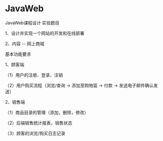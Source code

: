 # JavaWeb
JavaWeb课程设计
实验题目

1、设计并实现一个网站的开发和在线部署

2、内容 -- 网上商城

基本功能要求

1、顾客端

（1）用户的注册、登录、注销

（2）用户购买流程（浏览/查询 -> 添加至购物篮 -> 付款 -> 发送电子邮件确认发送）

2、销售端

（1）商品目录的管理（添加，删除，修改）

（2）后端销售统计报表，销售状态

（3）顾客的浏览/购买日志记录
